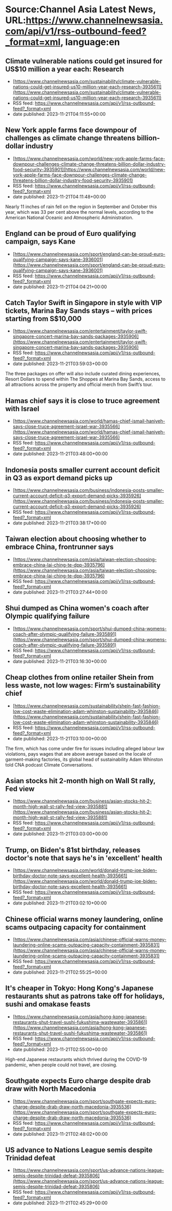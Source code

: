 # Source:Channel Asia Latest News, URL:https://www.channelnewsasia.com/api/v1/rss-outbound-feed?_format=xml, language:en

## Climate vulnerable nations could get insured for US$10 million a year each: Research
 - [https://www.channelnewsasia.com/sustainability/climate-vulnerable-nations-could-get-insured-us10-million-year-each-research-3935611](https://www.channelnewsasia.com/sustainability/climate-vulnerable-nations-could-get-insured-us10-million-year-each-research-3935611)
 - RSS feed: https://www.channelnewsasia.com/api/v1/rss-outbound-feed?_format=xml
 - date published: 2023-11-21T04:11:55+00:00



## New York apple farms face downpour of challenges as climate change threatens billion-dollar industry
 - [https://www.channelnewsasia.com/world/new-york-apple-farms-face-downpour-challenges-climate-change-threatens-billion-dollar-industry-food-security-3935901](https://www.channelnewsasia.com/world/new-york-apple-farms-face-downpour-challenges-climate-change-threatens-billion-dollar-industry-food-security-3935901)
 - RSS feed: https://www.channelnewsasia.com/api/v1/rss-outbound-feed?_format=xml
 - date published: 2023-11-21T04:11:48+00:00

Nearly 11 inches of rain fell on the region in September and October this year, which was 33 per cent above the normal levels, according to the American National Oceanic and Atmospheric Administration.

## England can be proud of Euro qualifying campaign, says Kane
 - [https://www.channelnewsasia.com/sport/england-can-be-proud-euro-qualifying-campaign-says-kane-3936001](https://www.channelnewsasia.com/sport/england-can-be-proud-euro-qualifying-campaign-says-kane-3936001)
 - RSS feed: https://www.channelnewsasia.com/api/v1/rss-outbound-feed?_format=xml
 - date published: 2023-11-21T04:04:21+00:00



## Catch Taylor Swift in Singapore in style with VIP tickets, Marina Bay Sands stays – with prices starting from S$10,000
 - [https://www.channelnewsasia.com/entertainment/taylor-swift-singapore-concert-marina-bay-sands-packages-3935906](https://www.channelnewsasia.com/entertainment/taylor-swift-singapore-concert-marina-bay-sands-packages-3935906)
 - RSS feed: https://www.channelnewsasia.com/api/v1/rss-outbound-feed?_format=xml
 - date published: 2023-11-21T03:59:03+00:00

The three packages on offer will also include curated dining experiences, Resort Dollars to spend within The Shoppes at Marina Bay Sands, access to all attractions across the property and official merch from Swift’s tour.

## Hamas chief says it is close to truce agreement with Israel
 - [https://www.channelnewsasia.com/world/hamas-chief-ismail-haniyeh-says-close-truce-agreement-israel-war-3935566](https://www.channelnewsasia.com/world/hamas-chief-ismail-haniyeh-says-close-truce-agreement-israel-war-3935566)
 - RSS feed: https://www.channelnewsasia.com/api/v1/rss-outbound-feed?_format=xml
 - date published: 2023-11-21T03:48:00+00:00



## Indonesia posts smaller current account deficit in Q3 as export demand picks up
 - [https://www.channelnewsasia.com/business/indonesia-posts-smaller-current-account-deficit-q3-export-demand-picks-3935926](https://www.channelnewsasia.com/business/indonesia-posts-smaller-current-account-deficit-q3-export-demand-picks-3935926)
 - RSS feed: https://www.channelnewsasia.com/api/v1/rss-outbound-feed?_format=xml
 - date published: 2023-11-21T03:38:17+00:00



## Taiwan election about choosing whether to embrace China, frontrunner says
 - [https://www.channelnewsasia.com/asia/taiwan-election-choosing-embrace-china-lai-ching-te-dpp-3935796](https://www.channelnewsasia.com/asia/taiwan-election-choosing-embrace-china-lai-ching-te-dpp-3935796)
 - RSS feed: https://www.channelnewsasia.com/api/v1/rss-outbound-feed?_format=xml
 - date published: 2023-11-21T03:27:44+00:00



## Shui dumped as China women's coach after Olympic qualifying failure
 - [https://www.channelnewsasia.com/sport/shui-dumped-china-womens-coach-after-olympic-qualifying-failure-3935891](https://www.channelnewsasia.com/sport/shui-dumped-china-womens-coach-after-olympic-qualifying-failure-3935891)
 - RSS feed: https://www.channelnewsasia.com/api/v1/rss-outbound-feed?_format=xml
 - date published: 2023-11-21T03:16:30+00:00



## Cheap clothes from online retailer Shein from less waste, not low wages: Firm’s sustainability chief
 - [https://www.channelnewsasia.com/sustainability/shein-fast-fashion-low-cost-waste-elimination-adam-whinston-sustainability-3935846](https://www.channelnewsasia.com/sustainability/shein-fast-fashion-low-cost-waste-elimination-adam-whinston-sustainability-3935846)
 - RSS feed: https://www.channelnewsasia.com/api/v1/rss-outbound-feed?_format=xml
 - date published: 2023-11-21T03:10:00+00:00

The firm, which has come under fire for issues including alleged labour law violations, pays wages that are above average based on the locale of garment-making factories, its global head of sustainability Adam Whinston told CNA podcast Climate Conversations.

## Asian stocks hit 2-month high on Wall St rally, Fed view
 - [https://www.channelnewsasia.com/business/asian-stocks-hit-2-month-high-wall-st-rally-fed-view-3935881](https://www.channelnewsasia.com/business/asian-stocks-hit-2-month-high-wall-st-rally-fed-view-3935881)
 - RSS feed: https://www.channelnewsasia.com/api/v1/rss-outbound-feed?_format=xml
 - date published: 2023-11-21T03:03:00+00:00



## Trump, on Biden's 81st birthday, releases doctor's note that says he's in 'excellent' health
 - [https://www.channelnewsasia.com/world/donald-trump-joe-biden-birthday-doctor-note-says-excellent-health-3935661](https://www.channelnewsasia.com/world/donald-trump-joe-biden-birthday-doctor-note-says-excellent-health-3935661)
 - RSS feed: https://www.channelnewsasia.com/api/v1/rss-outbound-feed?_format=xml
 - date published: 2023-11-21T03:02:10+00:00



## Chinese official warns money laundering, online scams outpacing capacity for containment
 - [https://www.channelnewsasia.com/asia/chinese-official-warns-money-laundering-online-scams-outpacing-capacity-containment-3935831](https://www.channelnewsasia.com/asia/chinese-official-warns-money-laundering-online-scams-outpacing-capacity-containment-3935831)
 - RSS feed: https://www.channelnewsasia.com/api/v1/rss-outbound-feed?_format=xml
 - date published: 2023-11-21T02:55:25+00:00



## It's cheaper in Tokyo: Hong Kong's Japanese restaurants shut as patrons take off for holidays, sushi and omakase feasts
 - [https://www.channelnewsasia.com/asia/hong-kong-japanese-restaurants-shut-travel-sushi-fukushima-wastewater-3935861](https://www.channelnewsasia.com/asia/hong-kong-japanese-restaurants-shut-travel-sushi-fukushima-wastewater-3935861)
 - RSS feed: https://www.channelnewsasia.com/api/v1/rss-outbound-feed?_format=xml
 - date published: 2023-11-21T02:55:00+00:00

High-end Japanese restaurants which thrived during the COVID-19 pandemic, when people could not travel, are closing.

## Southgate expects Euro charge despite drab draw with North Macedonia
 - [https://www.channelnewsasia.com/sport/southgate-expects-euro-charge-despite-drab-draw-north-macedonia-3935536](https://www.channelnewsasia.com/sport/southgate-expects-euro-charge-despite-drab-draw-north-macedonia-3935536)
 - RSS feed: https://www.channelnewsasia.com/api/v1/rss-outbound-feed?_format=xml
 - date published: 2023-11-21T02:48:02+00:00



## US advance to Nations League semis despite Trinidad defeat
 - [https://www.channelnewsasia.com/sport/us-advance-nations-league-semis-despite-trinidad-defeat-3935806](https://www.channelnewsasia.com/sport/us-advance-nations-league-semis-despite-trinidad-defeat-3935806)
 - RSS feed: https://www.channelnewsasia.com/api/v1/rss-outbound-feed?_format=xml
 - date published: 2023-11-21T02:45:29+00:00



